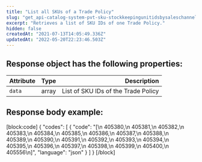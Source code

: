 ```yaml
---
title: "List all SKUs of a Trade Policy"
slug: "get_api-catalog-system-pvt-sku-stockkeepingunitidsbysaleschannel"
excerpt: "Retrieves a list of SKU IDs of one Trade Policy."
hidden: false
createdAt: "2021-07-13T14:05:49.336Z"
updatedAt: "2022-05-20T22:23:46.503Z"
---
```

## Response object has the following properties:

| Attribute    | Type        | Description |
| --------------- |:---------:| -------------------------------------------------------------------------------------------:|
| `data` | array | List of SKU IDs of the Trade Policy |


## Response body example:
[block:code]
{
  "codes": [
    {
      "code": "[\n    405380,\n    405381,\n    405382,\n    405383,\n    405384,\n    405385,\n    405386,\n    405387,\n    405388,\n    405389,\n    405390,\n    405391,\n    405392,\n    405393,\n    405394,\n    405395,\n    405396,\n    405397,\n    405398,\n    405399,\n    405400,\n    405556\n]",
      "language": "json"
    }
  ]
}
[/block]